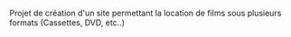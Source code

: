 Projet de création d'un site permettant la location de films sous plusieurs formats (Cassettes, DVD, etc..)
